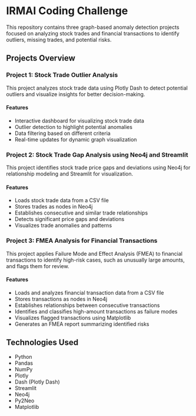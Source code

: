 # IRMAI Coding Challenge

This repository contains three graph-based anomaly detection projects focused on analyzing stock trades and financial transactions to identify outliers, missing trades, and potential risks.

## Projects Overview

### Project 1: Stock Trade Outlier Analysis
This project analyzes stock trade data using Plotly Dash to detect potential outliers and visualize insights for better decision-making.

#### Features
- Interactive dashboard for visualizing stock trade data
- Outlier detection to highlight potential anomalies
- Data filtering based on different criteria
- Real-time updates for dynamic graph visualization

### Project 2: Stock Trade Gap Analysis using Neo4j and Streamlit
This project identifies stock trade price gaps and deviations using Neo4j for relationship modeling and Streamlit for visualization.

#### Features
- Loads stock trade data from a CSV file
- Stores trades as nodes in Neo4j
- Establishes consecutive and similar trade relationships
- Detects significant price gaps and deviations
- Visualizes trade anomalies and patterns

### Project 3: FMEA Analysis for Financial Transactions
This project applies Failure Mode and Effect Analysis (FMEA) to financial transactions to identify high-risk cases, such as unusually large amounts, and flags them for review.

#### Features
- Loads and analyzes financial transaction data from a CSV file
- Stores transactions as nodes in Neo4j
- Establishes relationships between consecutive transactions
- Identifies and classifies high-amount transactions as failure modes
- Visualizes flagged transactions using Matplotlib
- Generates an FMEA report summarizing identified risks

## Technologies Used
- Python
- Pandas
- NumPy
- Plotly
- Dash (Plotly Dash)
- Streamlit
- Neo4j
- Py2Neo
- Matplotlib
